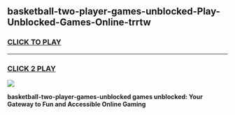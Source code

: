
## basketball-two-player-games-unblocked-Play-Unblocked-Games-Online-trrtw
<h3>
<a href="https://premium76.site?title=basketball-two-player-games-unblocked&ref=25A">CLICK TO PLAY</a></h3>
<hr>

<h3>
<a href="https://premium76.site?title=basketball-two-player-games-unblocked&ref=25A">CLICK 2 PLAY</a>
  
</h3>

<a href="https://premium76.site?title=basketball-two-player-games-unblocked&ref=25A"><img src="https://clearcache.store/games.png"></a>


**basketball-two-player-games-unblocked games unblocked: Your Gateway to Fun and Accessible Online Gaming**
